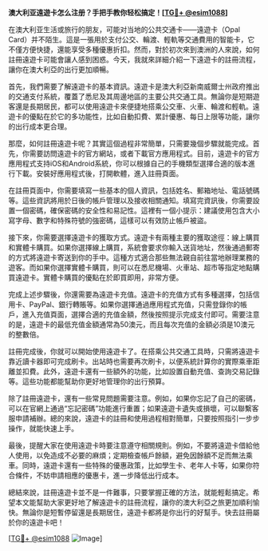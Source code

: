**澳大利亚遠遊卡怎么注册？手把手教你轻松搞定！[[TG💪+ @esim1088](https://t.me/s/esim1088)]**

在澳大利亚生活或旅行的朋友，可能对当地的公共交通卡——遠遊卡（Opal Card）并不陌生。這是一張用於支付公交、輪渡、輕軌等交通費用的智能卡，它不僅方便快捷，還能享受多種優惠折扣。然而，對於初次來到澳洲的人來說，如何註冊遠遊卡可能會讓人感到困惑。今天，我就來詳細介紹一下遠遊卡的註冊流程，讓你在澳大利亞的出行更加順暢。

首先，我們需要了解遠遊卡的基本資訊。遠遊卡是澳大利亞新南威爾士州政府推出的交通支付系統，覆蓋了悉尼及其周邊地區的主要公共交通工具。無論你是短期遊客還是長期居民，都可以使用遠遊卡來便捷地搭乘公交車、火車、輪渡和輕軌。遠遊卡的優點在於它的多功能性，比如自動扣費、累計優惠、每日上限等功能，讓你的出行成本更合理。

那麼，如何註冊遠遊卡呢？其實這個過程非常簡單，只需要幾個步驟就能完成。首先，你需要訪問遠遊卡的官方網站，或者下載官方應用程式。目前，遠遊卡的官方應用程式支持iOS和Android系統，你可以根據自己的手機類型選擇合適的版本進行下載。安裝好應用程式後，打開軟體，進入註冊頁面。

在註冊頁面中，你需要填寫一些基本的個人資訊，包括姓名、郵箱地址、電話號碼等。這些資訊將用於日後的帳戶管理以及接收相關通知。填寫完資訊後，你需要設置一個密碼，確保密碼的安全性和易記性。這裡有一個小提示：建議使用包含大小寫字母、數字和特殊符號的強密碼，這樣可以有效防止帳戶被盜。

接下來，你需要選擇遠遊卡的獲取方式。遠遊卡有兩種主要的獲取途徑：線上購買和實體卡購買。如果你選擇線上購買，系統會要求你輸入送貨地址，然後通過郵寄的方式將遠遊卡寄送到你的手中。這種方式適合那些無法親自前往當地辦理業務的遊客。而如果你選擇實體卡購買，則可以在悉尼機場、火車站、超市等指定地點購買遠遊卡。實體卡購買的優點在於即買即用，非常方便。

完成上述步驟後，你還需要為遠遊卡充值。遠遊卡的充值方式有多種選擇，包括信用卡、PayPal、銀行轉賬等。如果你選擇通過應用程式充值，只需登錄你的帳戶，進入充值頁面，選擇合適的充值金額，然後按照提示完成支付即可。需要注意的是，遠遊卡的最低充值金額通常為50澳元，而且每次充值的金額必須是10澳元的整數倍。

註冊完成後，你就可以開始使用遠遊卡了。在搭乘公共交通工具時，只需將遠遊卡靠近讀卡器即可完成刷卡。出站時也需要再次刷卡，以便系統計算你的實際乘車距離並扣費。此外，遠遊卡還有一些額外的功能，比如設置自動充值、查詢交易記錄等。這些功能都能幫助你更好地管理你的出行預算。

除了註冊遠遊卡，還有一些常見問題需要注意。例如，如果你忘記了自己的密碼，可以在官網上通過“忘記密碼”功能進行重置；如果遠遊卡遺失或損壞，可以聯繫客服申請補辦。總的來說，遠遊卡的註冊和使用過程相對簡單，只要按照指引一步步操作，就能快速上手。

最後，提醒大家在使用遠遊卡時要注意遵守相關規則。例如，不要將遠遊卡借給他人使用，以免造成不必要的麻煩；定期檢查帳戶餘額，避免因餘額不足而無法乘車。同時，遠遊卡還有一些特殊的優惠政策，比如學生卡、老年人卡等，如果你符合條件，不妨申請相應的優惠卡，進一步降低出行成本。

總結來說，註冊遠遊卡並不是一件難事，只要掌握正確的方法，就能輕鬆搞定。希望本文能幫助大家更好地了解遠遊卡的註冊流程，讓你的澳大利亞之旅更加順利愉快。無論你是短暫停留還是長期居住，遠遊卡都將是你出行的好幫手。快去註冊屬於你的遠遊卡吧！

[[TG💪+ @esim1088](https://t.me/s/esim1088) ![Image](https://i.postimg.cc/4NQfJmqS/Snipaste-2025-05-13-00-14-12.png)]